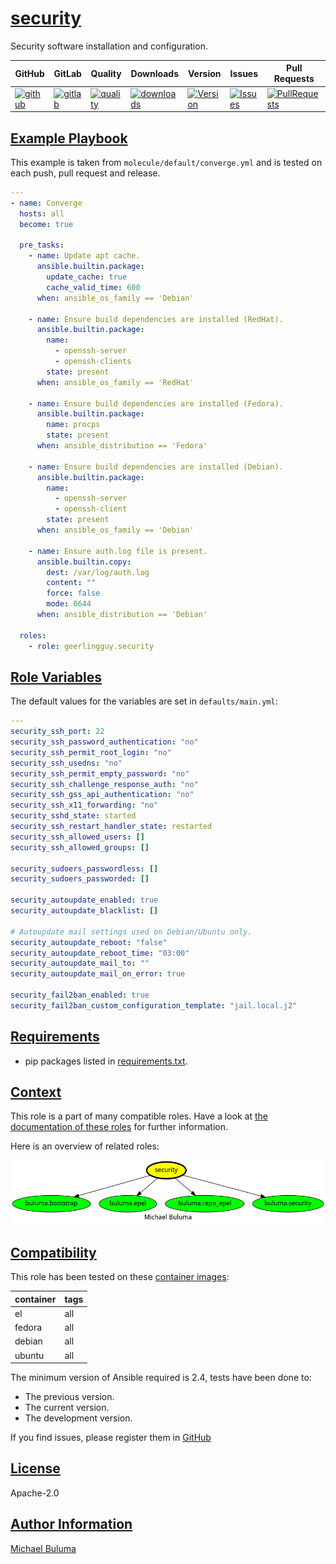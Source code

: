 # [security](#security)

Security software installation and configuration.

|GitHub|GitLab|Quality|Downloads|Version|Issues|Pull Requests|
|------|------|-------|---------|-------|------|-------------|
|[![github](https://github.com/buluma/ansible-role-security/workflows/Ansible%20Molecule/badge.svg)](https://github.com/buluma/ansible-role-security/actions)|[![gitlab](https://gitlab.com/buluma/ansible-role-security/badges/master/pipeline.svg)](https://gitlab.com/buluma/ansible-role-security)|[![quality](https://img.shields.io/ansible/quality/58018)](https://galaxy.ansible.com/buluma/security)|[![downloads](https://img.shields.io/ansible/role/d/58018)](https://galaxy.ansible.com/buluma/security)|[![Version](https://img.shields.io/github/release/buluma/ansible-role-security.svg)](https://github.com/buluma/ansible-role-security/releases/)|[![Issues](https://img.shields.io/github/issues/buluma/ansible-role-security.svg)](https://github.com/buluma/ansible-role-security/issues/)|[![PullRequests](https://img.shields.io/github/issues-pr-closed-raw/buluma/ansible-role-security.svg)](https://github.com/buluma/ansible-role-security/pulls/)|

## [Example Playbook](#example-playbook)

This example is taken from `molecule/default/converge.yml` and is tested on each push, pull request and release.
```yaml
---
- name: Converge
  hosts: all
  become: true

  pre_tasks:
    - name: Update apt cache.
      ansible.builtin.package:
        update_cache: true
        cache_valid_time: 600
      when: ansible_os_family == 'Debian'

    - name: Ensure build dependencies are installed (RedHat).
      ansible.builtin.package:
        name:
          - openssh-server
          - openssh-clients
        state: present
      when: ansible_os_family == 'RedHat'

    - name: Ensure build dependencies are installed (Fedora).
      ansible.builtin.package:
        name: procps
        state: present
      when: ansible_distribution == 'Fedora'

    - name: Ensure build dependencies are installed (Debian).
      ansible.builtin.package:
        name:
          - openssh-server
          - openssh-client
        state: present
      when: ansible_os_family == 'Debian'

    - name: Ensure auth.log file is present.
      ansible.builtin.copy:
        dest: /var/log/auth.log
        content: ""
        force: false
        mode: 0644
      when: ansible_distribution == 'Debian'

  roles:
    - role: geerlingguy.security
```


## [Role Variables](#role-variables)

The default values for the variables are set in `defaults/main.yml`:
```yaml
---
security_ssh_port: 22
security_ssh_password_authentication: "no"
security_ssh_permit_root_login: "no"
security_ssh_usedns: "no"
security_ssh_permit_empty_password: "no"
security_ssh_challenge_response_auth: "no"
security_ssh_gss_api_authentication: "no"
security_ssh_x11_forwarding: "no"
security_sshd_state: started
security_ssh_restart_handler_state: restarted
security_ssh_allowed_users: []
security_ssh_allowed_groups: []

security_sudoers_passwordless: []
security_sudoers_passworded: []

security_autoupdate_enabled: true
security_autoupdate_blacklist: []

# Autoupdate mail settings used on Debian/Ubuntu only.
security_autoupdate_reboot: "false"
security_autoupdate_reboot_time: "03:00"
security_autoupdate_mail_to: ""
security_autoupdate_mail_on_error: true

security_fail2ban_enabled: true
security_fail2ban_custom_configuration_template: "jail.local.j2"
```

## [Requirements](#requirements)

- pip packages listed in [requirements.txt](https://github.com/buluma/ansible-role-security/blob/main/requirements.txt).


## [Context](#context)

This role is a part of many compatible roles. Have a look at [the documentation of these roles](https://buluma.co.ke/) for further information.

Here is an overview of related roles:

![dependencies](https://raw.githubusercontent.com/buluma/ansible-role-security/png/requirements.png "Dependencies")

## [Compatibility](#compatibility)

This role has been tested on these [container images](https://hub.docker.com/u/buluma):

|container|tags|
|---------|----|
|el|all|
|fedora|all|
|debian|all|
|ubuntu|all|

The minimum version of Ansible required is 2.4, tests have been done to:

- The previous version.
- The current version.
- The development version.



If you find issues, please register them in [GitHub](https://github.com/buluma/ansible-role-security/issues)

## [License](#license)

Apache-2.0

## [Author Information](#author-information)

[Michael Buluma](https://buluma.github.io/)
